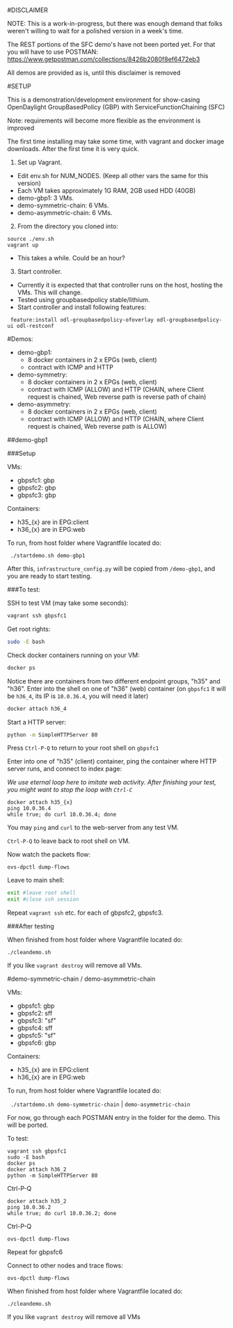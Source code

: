 #DISCLAIMER

NOTE: This is a work-in-progress, but there was enough demand that folks weren't willing to wait for a polished version in a week's time.

The REST portions of the SFC demo's have not been ported yet. For that you will have to use POSTMAN: https://www.getpostman.com/collections/8426b2080f8ef6472eb3

All demos are provided as is, until this disclaimer is removed

#SETUP

This is a demonstration/development environment for show-casing OpenDaylight GroupBasedPolicy (GBP) with ServiceFunctionChaining (SFC)

Note: requirements will become more flexible as the environment is improved

The first time installing may take some time, with vagrant and docker image downloads. After the first time it is very quick.

1. Set up Vagrant. 
  * Edit env.sh for NUM_NODES. (Keep all other vars the same for this version)
  * Each VM takes approximately 1G RAM, 2GB used HDD (40GB)
  * demo-gbp1: 3 VMs.
  * demo-symmetric-chain: 6 VMs.
  * demo-asymmetric-chain: 6 VMs.
2. From the directory you cloned into:
```
source ./env.sh
vagrant up
```
  * This takes a while. Could be an hour?

3. Start controller.
  * Currently it is expected that that controller runs on the host, hosting the VMs. This will change.
  * Tested using groupbasedpolicy stable/lithium.
  * Start controller and install following features:

```
 feature:install odl-groupbasedpolicy-ofoverlay odl-groupbasedpolicy-ui odl-restconf
```

#Demos:
* demo-gbp1: 
  * 8 docker containers in 2 x EPGs (web, client)
  * contract with ICMP and HTTP
* demo-symmetry:
  * 8 docker containers in 2 x EPGs (web, client)
  * contract with ICMP (ALLOW) and HTTP (CHAIN, where Client request is chained, Web reverse path is reverse path of chain)
* demo-asymmetry:
  * 8 docker containers in 2 x EPGs (web, client)
  * contract with ICMP (ALLOW) and HTTP (CHAIN, where Client request is chained, Web reverse path is ALLOW)

##demo-gbp1

###Setup

VMs:
* gbpsfc1: gbp
* gbpsfc2: gbp
* gbpsfc3: gbp

Containers:
* h35_{x} are in EPG:client
* h36_{x} are in EPG:web

To run, from host folder where Vagrantfile located do:

` ./startdemo.sh demo-gbp1`

After this, `infrastructure_config.py` will be copied from `/demo-gbp1`, and you are ready to start testing.
 
###To test:

SSH to test VM (may take some seconds):
```bash
vagrant ssh gbpsfc1
```

Get root rights:
```bash
sudo -E bash
```

Check docker containers running on your VM:
```bash
docker ps
```

Notice there are containers from two different endpoint groups, "h35" and "h36".
Enter into the shell on one of "h36" (web) container (on `gbpsfc1` it will be `h36_4`, its IP is `10.0.36.4`, 
you will need it later)
```bash
docker attach h36_4
```

Start a HTTP server:
```bash
python -m SimpleHTTPServer 80
```

Press `Ctrl-P-Q` to return to your root shell on `gbpsfc1`

Enter into one of "h35" (client) container, 
ping the container where HTTP server runs, 
and connect to index page:

*We use eternal loop here to imitate web activity. 
After finishing your test, you might want to stop the loop with `Ctrl-C`*
```
docker attach h35_{x}
ping 10.0.36.4
while true; do curl 10.0.36.4; done
```

You may `ping` and `curl` to the web-server from any test VM.

`Ctrl-P-Q` to leave back to root shell on VM.

Now watch the packets flow:
```
ovs-dpctl dump-flows
```

Leave to main shell:
```bash
exit #leave root shell
exit #close ssh session
```
Repeat `vagrant ssh` etc. for each of gbpsfc2, gbpsfc3.

###After testing

When finished from host folder where Vagrantfile located do:

`./cleandemo.sh`

If you like `vagrant destroy` will remove all VMs.

#demo-symmetric-chain / demo-asymmetric-chain

VMs:
* gbpsfc1: gbp
* gbpsfc2: sff
* gbpsfc3: "sf"
* gbpsfc4: sff
* gbpsfc5: "sf"
* gbpsfc6: gbp

Containers:
* h35_{x} are in EPG:client
* h36_{x} are in EPG:web

To run, from host folder where Vagrantfile located do:

` ./startdemo.sh demo-symmetric-chain` | `demo-asymmetric-chain`

For now, go through each POSTMAN entry in the folder for the demo. This will be ported.

To test:
```
vagrant ssh gbpsfc1
sudo -E bash
docker ps
docker attach h36_2
python -m SimpleHTTPServer 80
```

Ctrl-P-Q

```
docker attach h35_2
ping 10.0.36.2
while true; do curl 10.0.36.2; done
```

Ctrl-P-Q

`ovs-dpctl dump-flows`
 
Repeat for gbpsfc6

Connect to other nodes and trace flows:

`ovs-dpctl dump-flows`

When finished from host folder where Vagrantfile located do:

`./cleandemo.sh`

If you like `vagrant destroy` will remove all VMs

